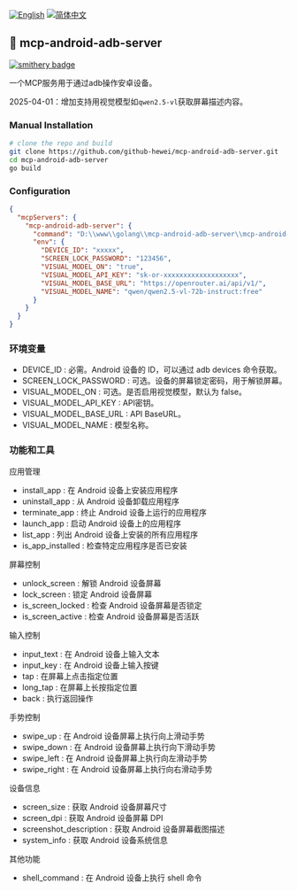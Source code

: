 [![English](https://img.shields.io/badge/Language-English-blue.svg)](./README.md)
[![简体中文](https://img.shields.io/badge/语言-简体中文-red.svg)](./README.zh-CN.md)

## 🚀 mcp-android-adb-server

[![smithery badge](https://smithery.ai/badge/@github-hewei/mcp-android-adb-server)](https://smithery.ai/server/@github-hewei/mcp-android-adb-server)

一个MCP服务用于通过adb操作安卓设备。

2025-04-01：增加支持用视觉模型如`qwen2.5-vl`获取屏幕描述内容。

### Manual Installation

```sh
# clone the repo and build
git clone https://github.com/github-hewei/mcp-android-adb-server.git
cd mcp-android-adb-server
go build
```

### Configuration

```json
{
  "mcpServers": {
    "mcp-android-adb-server": {
      "command": "D:\\www\\golang\\mcp-android-adb-server\\mcp-android-adb-server.exe",
      "env": {
        "DEVICE_ID": "xxxxx",
        "SCREEN_LOCK_PASSWORD": "123456",
        "VISUAL_MODEL_ON": "true",
        "VISUAL_MODEL_API_KEY": "sk-or-xxxxxxxxxxxxxxxxxxx",
        "VISUAL_MODEL_BASE_URL": "https://openrouter.ai/api/v1/",
        "VISUAL_MODEL_NAME": "qwen/qwen2.5-vl-72b-instruct:free"
      }
    }
  }
}
```

### 环境变量

- DEVICE_ID : 必需。Android 设备的 ID，可以通过 adb devices 命令获取。
- SCREEN_LOCK_PASSWORD : 可选。设备的屏幕锁定密码，用于解锁屏幕。
- VISUAL_MODEL_ON : 可选。是否启用视觉模型，默认为 false。
- VISUAL_MODEL_API_KEY : API密钥。
- VISUAL_MODEL_BASE_URL : API BaseURL。
- VISUAL_MODEL_NAME : 模型名称。

### 功能和工具

应用管理
- install_app : 在 Android 设备上安装应用程序
- uninstall_app : 从 Android 设备卸载应用程序
- terminate_app : 终止 Android 设备上运行的应用程序
- launch_app : 启动 Android 设备上的应用程序
- list_app : 列出 Android 设备上安装的所有应用程序
- is_app_installed : 检查特定应用程序是否已安装

屏幕控制
- unlock_screen : 解锁 Android 设备屏幕
- lock_screen : 锁定 Android 设备屏幕
- is_screen_locked : 检查 Android 设备屏幕是否锁定
- is_screen_active : 检查 Android 设备屏幕是否活跃

输入控制

- input_text : 在 Android 设备上输入文本
- input_key : 在 Android 设备上输入按键
- tap : 在屏幕上点击指定位置
- long_tap : 在屏幕上长按指定位置
- back : 执行返回操作

手势控制

- swipe_up : 在 Android 设备屏幕上执行向上滑动手势
- swipe_down : 在 Android 设备屏幕上执行向下滑动手势
- swipe_left : 在 Android 设备屏幕上执行向左滑动手势
- swipe_right : 在 Android 设备屏幕上执行向右滑动手势

设备信息

- screen_size : 获取 Android 设备屏幕尺寸
- screen_dpi : 获取 Android 设备屏幕 DPI
- screenshot_description : 获取 Android 设备屏幕截图描述
- system_info : 获取 Android 设备系统信息

其他功能
- shell_command : 在 Android 设备上执行 shell 命令
